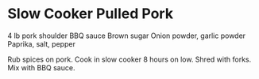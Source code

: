 # Slow Cooker Pulled Pork

4 lb pork shoulder
BBQ sauce
Brown sugar
Onion powder, garlic powder
Paprika, salt, pepper

Rub spices on pork. Cook in slow cooker 8 hours on low. Shred with forks. Mix with BBQ sauce.
